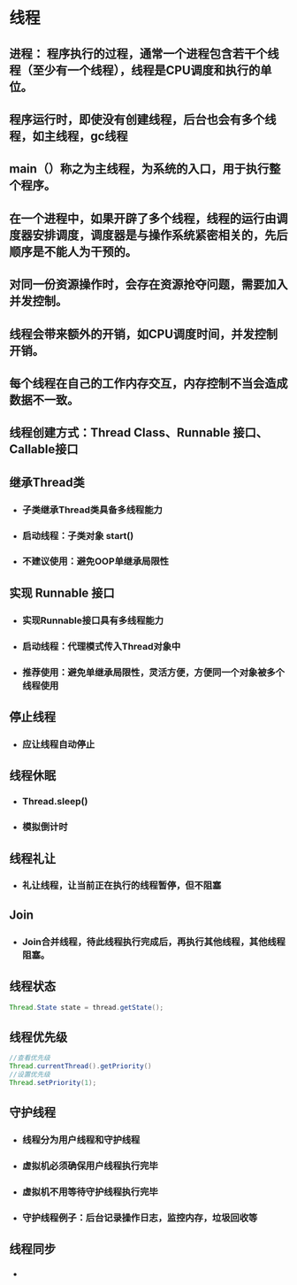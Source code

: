 # 线程

## 进程： 程序执行的过程，通常一个进程包含若干个线程（至少有一个线程），线程是CPU调度和执行的单位。
## 程序运行时，即使没有创建线程，后台也会有多个线程，如主线程，gc线程
## main（）称之为主线程，为系统的入口，用于执行整个程序。
## 在一个进程中，如果开辟了多个线程，线程的运行由调度器安排调度，调度器是与操作系统紧密相关的，先后顺序是不能人为干预的。
## 对同一份资源操作时，会存在资源抢夺问题，需要加入并发控制。
## 线程会带来额外的开销，如CPU调度时间，并发控制开销。
## 每个线程在自己的工作内存交互，内存控制不当会造成数据不一致。

## 线程创建方式：Thread Class、Runnable 接口、Callable接口

## 继承Thread类
+ ### 子类继承Thread类具备多线程能力
+ ### 启动线程：子类对象 start()
+ ### 不建议使用：避免OOP单继承局限性
## 实现 Runnable 接口
+ ### 实现Runnable接口具有多线程能力
+ ### 启动线程：代理模式传入Thread对象中
+ ### 推荐使用：避免单继承局限性，灵活方便，方便同一个对象被多个线程使用

## 停止线程
+ ### 应让线程自动停止

## 线程休眠
+ ### Thread.sleep()
+ ### 模拟倒计时

## 线程礼让
+ ### 礼让线程，让当前正在执行的线程暂停，但不阻塞
## Join
+ ### Join合并线程，待此线程执行完成后，再执行其他线程，其他线程阻塞。

## 线程状态
```java
Thread.State state = thread.getState();
```
## 线程优先级
```java
//查看优先级
Thread.currentThread().getPriority()
//设置优先级
Thread.setPriority(1);
```

## 守护线程
+ ### 线程分为用户线程和守护线程
+ ### 虚拟机必须确保用户线程执行完毕
+ ### 虚拟机不用等待守护线程执行完毕
+ ### 守护线程例子：后台记录操作日志，监控内存，垃圾回收等

## 线程同步
+ ### 